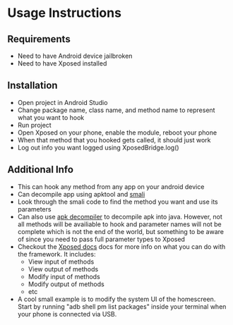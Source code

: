 # Usage Instructions #

## Requirements ##

- Need to have Android device jailbroken
- Need to have Xposed installed

## Installation ##

- Open project in Android Studio
- Change package name, class name, and method name to represent what you want to hook
- Run project
- Open Xposed on your phone, enable the module, reboot your phone
- When that method that you hooked gets called, it should just work
- Log out info you want logged using XposedBridge.log()

## Additional Info ##

- This can hook any method from any app on your android device
- Can decompile app using apktool and [smali](https://github.com/JesusFreke/smali)
- Look through the smali code to find the method you want and use its parameters
- Can also use [apk decompiler](http://www.javadecompilers.com/apk) to decompile apk into java. However, not all methods will be availiable to hook and parameter names will not be complete which is not the end of the world, but something to be aware of since you need to pass full parameter types to Xposed
- Checkout the [Xposed docs](http://api.xposed.info/reference/packages.html) docs for more info on what you can do with the framework. It includes:
  * View input of methods
  * View output of methods
  * Modify input of methods
  * Modify output of methods
  * etc
- A cool small example is to modify the system UI of the homescreen. Start by running "adb shell pm list packages" inside your terminal when your phone is connected via USB.
